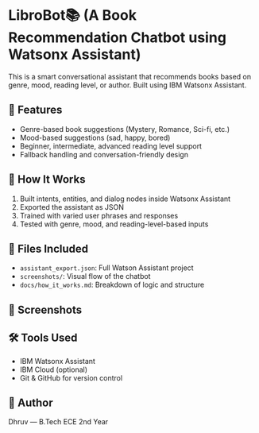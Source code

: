 # LibroBot📚 (A Book Recommendation Chatbot using Watsonx Assistant)

This is a smart conversational assistant that recommends books based on genre, mood, reading level, or author. Built using IBM Watsonx Assistant.

## 🔧 Features
- Genre-based book suggestions (Mystery, Romance, Sci-fi, etc.)
- Mood-based suggestions (sad, happy, bored)
- Beginner, intermediate, advanced reading level support
- Fallback handling and conversation-friendly design

## 🚀 How It Works
1. Built intents, entities, and dialog nodes inside Watsonx Assistant
2. Exported the assistant as JSON
3. Trained with varied user phrases and responses
4. Tested with genre, mood, and reading-level-based inputs

## 📁 Files Included
- `assistant_export.json`: Full Watson Assistant project
- `screenshots/`: Visual flow of the chatbot
- `docs/how_it_works.md`: Breakdown of logic and structure

## 📸 Screenshots


## 🛠 Tools Used
- IBM Watsonx Assistant
- IBM Cloud (optional)
- Git & GitHub for version control

## 👤 Author
Dhruv — B.Tech ECE 2nd Year  

